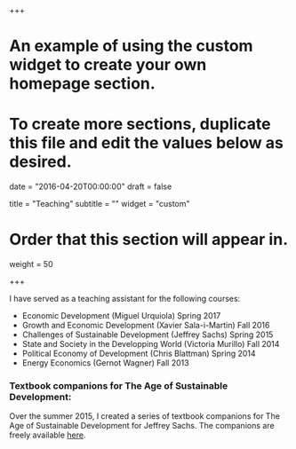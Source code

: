 +++
# An example of using the custom widget to create your own homepage section.
# To create more sections, duplicate this file and edit the values below as desired.

date = "2016-04-20T00:00:00"
draft = false

title = "Teaching"
subtitle = ""
widget = "custom"

# Order that this section will appear in.
weight = 50

+++

I have served as a teaching assistant for the following courses:

- Economic Development (Miguel Urquiola) Spring 2017
- Growth and Economic Development (Xavier Sala-i-Martin) Fall 2016
- Challenges of Sustainable Development (Jeffrey Sachs) Spring 2015
- State and Society in the Developping World (Victoria Murillo) Fall 2014
- Political Economy of Development (Chris Blattman) Spring 2014
- Energy Economics (Gernot Wagner) Fall 2013


### **Textbook companions for The Age of Sustainable Development:**
Over the summer 2015, I created a series of textbook companions for The Age of Sustainable Development for Jeffrey Sachs. The companions are freely available [here](https://cup.columbia.edu/extras/supplement/sachs-9780231173148).



